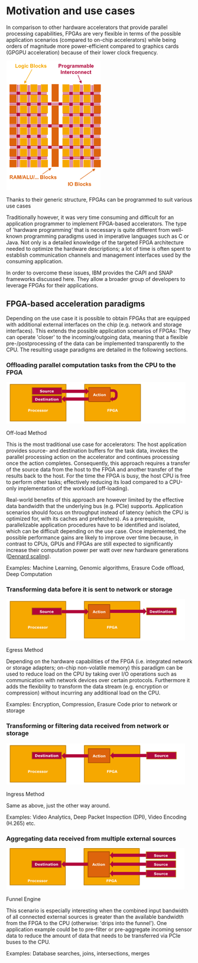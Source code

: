# Motivation and use cases

In comparison to other hardware accelerators that provide parallel processing capabilities, FPGAs are very flexible in terms of the possible application scenarios (compared to on-chip accelerators) while being orders of magnitude more power-efficient compared to graphics cards (GPGPU acceleration) because of their lower clock frequency.

<img src="/assets/fpga-structure.png" alt="Structure of an FPGA" style="max-height: 25em;">
<p class="figure-caption">Thanks to their generic structure, FPGAs can be programmed to suit various use cases</p>

Traditionally however, it was very time consuming and difficult for an application programmer to implement FPGA-based accelerators. The type of 'hardware programming' that is necessary is quite different from well-known programming paradigms used in imperative languages such as C or Java. Not only is a detailed knowledge of the targeted FPGA architecture needed to optimize the hardware descriptions; a lot of time is often spent to establish communication channels and management interfaces used by the consuming application.

In order to overcome these issues, IBM provides the CAPI and SNAP frameworks discussed here. They allow a broader group of developers to leverage FPGAs for their applications.

## FPGA-based acceleration paradigms

Depending on the use case it is possible to obtain FPGAs that are equipped with additional external interfaces on the chip (e.g. network and storage interfaces). This extends the possible application scenarios of FPGAs: They can operate 'closer' to the incoming/outgoing data, meaning that a flexible pre-/postprocessing of the data can be implemented transparently to the CPU. The resulting usage paradigms are detailed in the following sections.

### Offloading parallel computation tasks from the CPU to the FPGA

<img src="/assets/offload.png" alt="Off-load Method" style="max-height: 8em;">
<p class="figure-caption">Off-load Method</p>

This is the most traditional use case for accelerators: The host application provides source- and destination buffers for the task data, invokes the parallel processing action on the accelerator and continues processing once the action completes. Consequently, this approach requires a transfer of the source data from the host to the FPGA and another transfer of the results back to the host. For the time the FPGA is busy, the host CPU is free to perform other tasks; effectively reducing its load compared to a CPU-only implementation of the workload (off-loading).

Real-world benefits of this approach are however limited by the effective data bandwidth that the underlying bus \(e.g. PCIe\) supports. Application scenarios should focus on throughput instead of latency \(which the CPU is optimized for, with its caches and prefetchers\). As a prerequisite, parallelizable application procedures have to be identified and isolated, which can be difficult depending on the use case. Once implemented, the possible performance gains are likely to improve over time because, in contrast to CPUs, GPUs and FPGAs are still expected to significantly increase their computation power per watt over new hardware generations \([Dennard scaling](https://en.wikipedia.org/wiki/Dennard_scaling)\).

Examples: Machine Learning, Genomic algorithms, Erasure Code offload, Deep Computation

### Transforming data before it is sent to network or storage

<img src="/assets/egress.png" alt="Egress Method" style="max-height: 8em;">
<p class="figure-caption">Egress Method</p>

Depending on the hardware capabilities of the FPGA \(i.e. integrated network or storage adapters; on-chip non-volatile memory\) this paradigm can be used to reduce load on the CPU by taking over I/O operations such as communication with network devices over certain protocols. Furthermore it adds the flexibility to transform the data stream \(e.g. encryption or compression\) without incurring any additional load on the CPU.

Examples: Encryption, Compression, Erasure Code prior to network or storage

### Transforming or filtering data received from network or storage

<img src="/assets/ingress.png" alt="Ingress Method" style="max-height: 8em;">
<p class="figure-caption">Ingress Method</p>

Same as above, just the other way around.

Examples: Video Analytics, Deep Packet Inspection (DPI), Video Encoding (H.265) etc.

### Aggregating data received from multiple external sources

<img src="/assets/funnel.png" alt="Funnel Engine" style="max-height: 8em;">
<p class="figure-caption">Funnel Engine</p>

This scenario is especially interesting when the combined input bandwidth of all connected external sources is greater than the available bandwidth from the FPGA to the CPU \(otherwise: 'drips into the funnel'\). One application example could be to pre-filter or pre-aggregate incoming sensor data to reduce the amount of data that needs to be transferred via PCIe buses to the CPU.

Examples: Database searches, joins, intersections, merges